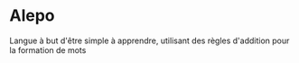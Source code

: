 # Alepo
Langue à but d'être simple à apprendre, utilisant des règles d'addition pour la formation de mots
